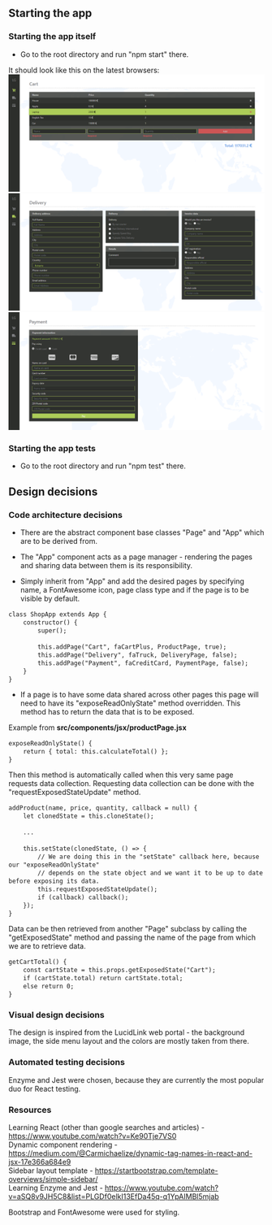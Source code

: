 ## Starting the app

### Starting the app itself
- Go to the root directory and run "npm start" there.

It should look like this on the latest browsers:
![alt text](https://raw.githubusercontent.com/CPPlus/lucidlink-takehome/master/demo_images/cartPage.png)
![alt text](https://raw.githubusercontent.com/CPPlus/lucidlink-takehome/master/demo_images/deliveryPage.png)
![alt text](https://raw.githubusercontent.com/CPPlus/lucidlink-takehome/master/demo_images/paymentPage.png)

### Starting the app tests

- Go to the root directory and run "npm test" there.

## Design decisions

### Code architecture decisions

- There are the abstract component base classes "Page" and "App" 
which are to be derived from.

- The "App" component acts as a page manager - rendering the pages and
sharing data between them is its responsibility.

- Simply inherit from "App" and add the desired pages by
specifying name, a FontAwesome icon, page class type and if the page is to be visible by default.

```
class ShopApp extends App {
    constructor() {
        super();

        this.addPage("Cart", faCartPlus, ProductPage, true);
        this.addPage("Delivery", faTruck, DeliveryPage, false);
        this.addPage("Payment", faCreditCard, PaymentPage, false);
    }
}
```

- If a page is to have some data shared across other pages this page
will need to have its "exposeReadOnlyState" method overridden. This
method has to return the data that is to be exposed.

Example from **src/components/jsx/productPage.jsx**
```
exposeReadOnlyState() {
	return { total: this.calculateTotal() };
}
```

Then this method is automatically called when this very same page
requests data collection.
Requesting data collection can be done with the "requestExposedStateUpdate" method.
```
addProduct(name, price, quantity, callback = null) {
	let clonedState = this.cloneState();
	
	...

	this.setState(clonedState, () => {
		// We are doing this in the "setState" callback here, because our "exposeReadOnlyState"
		// depends on the state object and we want it to be up to date before exposing its data.
		this.requestExposedStateUpdate();
		if (callback) callback();
	});
}
```
Data can be then retrieved from another "Page" subclass by calling the "getExposedState" method and
passing the name of the page from which we are to retrieve data.
```
getCartTotal() {
	const cartState = this.props.getExposedState("Cart");
	if (cartState.total) return cartState.total;
	else return 0;
}
```

### Visual design decisions

The design is inspired from the LucidLink web portal - the background image, the side menu layout and
the colors are mostly taken from there.

### Automated testing decisions

Enzyme and Jest were chosen, because they are currently the most popular duo for React testing.

### Resources

Learning React (other than google searches and articles) - https://www.youtube.com/watch?v=Ke90Tje7VS0  
Dynamic component rendering - https://medium.com/@Carmichaelize/dynamic-tag-names-in-react-and-jsx-17e366a684e9  
Sidebar layout template - https://startbootstrap.com/template-overviews/simple-sidebar/  
Learning Enzyme and Jest - https://www.youtube.com/watch?v=aSQ8v9JH5C8&list=PLGDf0elkI13EfDa45q-q1YpAIMBl5mjab  
  
Bootstrap and FontAwesome were used for styling.
